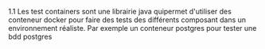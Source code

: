 1.1 Les test containers sont une librairie java quipermet d'utiliser des conteneur docker pour faire des tests des différents composant dans un environnement réaliste.
Par exemple un conteneur postgres pour tester une bdd postgres


